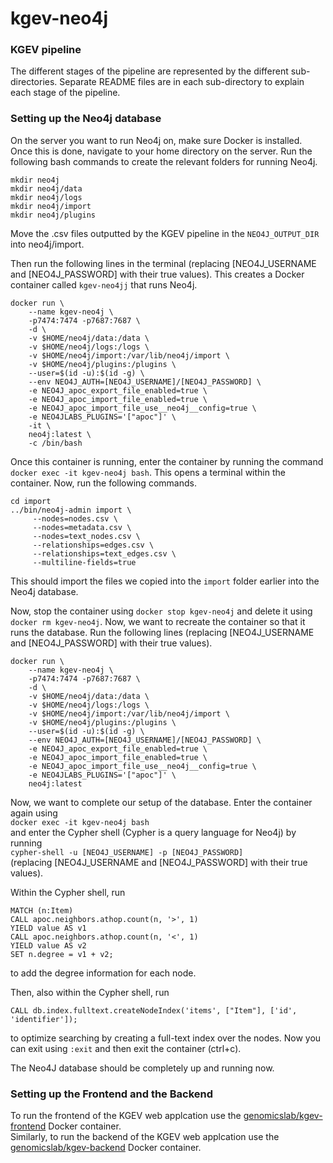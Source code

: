 # kgev-neo4j  

### KGEV pipeline  
The different stages of the pipeline are represented by the different sub-directories. Separate README files are in each sub-directory to explain each stage of the pipeline.    

### Setting up the Neo4j database

On the server you want to run Neo4j on, make sure Docker is installed. Once this is done, navigate to your home directory on the server. Run the following bash commands to create the relevant folders for running Neo4j.    
```
mkdir neo4j  
mkdir neo4j/data 
mkdir neo4j/logs
mkdir neo4j/import
mkdir neo4j/plugins
``` 

Move the .csv files outputted by the KGEV pipeline in the `NEO4J_OUTPUT_DIR` into neo4j/import.  

Then run the following lines in the terminal (replacing [NEO4J_USERNAME and [NEO4J_PASSWORD] with their true values). This creates a Docker container called `kgev-neo4jj` that runs Neo4j.   

```
docker run \
    --name kgev-neo4j \
    -p7474:7474 -p7687:7687 \
    -d \
    -v $HOME/neo4j/data:/data \
    -v $HOME/neo4j/logs:/logs \
    -v $HOME/neo4j/import:/var/lib/neo4j/import \
    -v $HOME/neo4j/plugins:/plugins \
    --user=$(id -u):$(id -g) \
    --env NEO4J_AUTH=[NEO4J_USERNAME]/[NEO4J_PASSWORD] \
    -e NEO4J_apoc_export_file_enabled=true \
    -e NEO4J_apoc_import_file_enabled=true \
    -e NEO4J_apoc_import_file_use__neo4j__config=true \
    -e NEO4JLABS_PLUGINS='["apoc"]' \
    -it \
    neo4j:latest \
    -c /bin/bash
```

Once this container is running, enter the container by running the command `docker exec -it kgev-neo4j bash`. This opens a terminal within the container. Now, run the following commands.  
```
cd import 
../bin/neo4j-admin import \
     --nodes=nodes.csv \
     --nodes=metadata.csv \
     --nodes=text_nodes.csv \
     --relationships=edges.csv \
     --relationships=text_edges.csv \
     --multiline-fields=true
```

This should import the files we copied into the `import` folder earlier into the Neo4j database.

Now, stop the container using `docker stop kgev-neo4j` and delete it using `docker rm kgev-neo4j`. Now, we want to recreate the container so that it runs the database. Run the following lines (replacing [NEO4J_USERNAME and [NEO4J_PASSWORD] with their true values).  

```
docker run \
    --name kgev-neo4j \
    -p7474:7474 -p7687:7687 \
    -d \
    -v $HOME/neo4j/data:/data \
    -v $HOME/neo4j/logs:/logs \
    -v $HOME/neo4j/import:/var/lib/neo4j/import \
    -v $HOME/neo4j/plugins:/plugins \
    --user=$(id -u):$(id -g) \
    --env NEO4J_AUTH=[NEO4J_USERNAME]/[NEO4J_PASSWORD] \
    -e NEO4J_apoc_export_file_enabled=true \
    -e NEO4J_apoc_import_file_enabled=true \
    -e NEO4J_apoc_import_file_use__neo4j__config=true \
    -e NEO4JLABS_PLUGINS='["apoc"]' \
    neo4j:latest
```

Now, we want to complete our setup of the database. Enter the container again using  
`docker exec -it kgev-neo4j bash`  
and enter the Cypher shell (Cypher is a query language for Neo4j) by running  
`cypher-shell -u [NEO4J_USERNAME] -p [NEO4J_PASSWORD]`  
(replacing [NEO4J_USERNAME and [NEO4J_PASSWORD] with their true values).  

Within the Cypher shell, run    
```
MATCH (n:Item)
CALL apoc.neighbors.athop.count(n, '>', 1)
YIELD value AS v1
CALL apoc.neighbors.athop.count(n, '<', 1)
YIELD value AS v2
SET n.degree = v1 + v2;
```
to add the degree information for each node.  

Then, also within the Cypher shell, run  
```
CALL db.index.fulltext.createNodeIndex('items', ["Item"], ['id', 'identifier']);  
```
to optimize searching by creating a full-text index over the nodes. Now you can exit using `:exit` and then exit the container (ctrl+c).  

The Neo4J database should be completely up and running now.  


### Setting up the Frontend and the Backend
To run the frontend of the KGEV web applcation use the [genomicslab/kgev-frontend](https://hub.docker.com/repository/docker/genomicslab/kgev-frontend) Docker container.  
Similarly, to run the backend of the KGEV web applcation use the [genomicslab/kgev-backend](https://hub.docker.com/repository/docker/genomicslab/kgev-backend) Docker container.  


